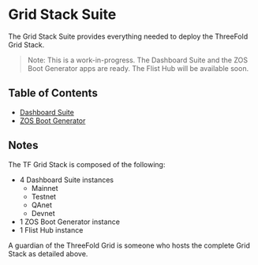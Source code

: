 <h1>Grid Stack Suite</h1>

The Grid Stack Suite provides everything needed to deploy the ThreeFold Grid Stack.

> Note: This is a work-in-progress. The Dashboard Suite and the ZOS Boot Generator apps are ready. The Flist Hub will be available soon.

<h2>Table of Contents</h2>

- [Dashboard Suite](./dashboard_suite.md)
- [ZOS Boot Generator](./zos_boot_generator.md)

## Notes

The TF Grid Stack is composed of the following:

- 4 Dashboard Suite instances
  - Mainnet
  - Testnet
  - QAnet
  - Devnet
- 1 ZOS Boot Generator instance
- 1 Flist Hub instance

A guardian of the ThreeFold Grid is someone who hosts the complete Grid Stack as detailed above.